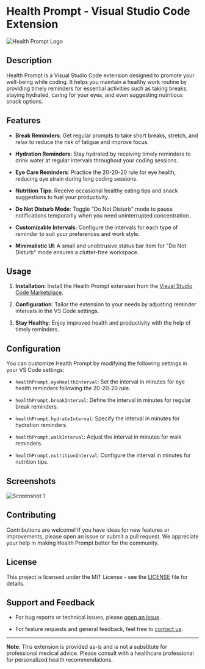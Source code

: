 # Health Prompt - Visual Studio Code Extension

![Health Prompt Logo](images/health-prompt-logo.png)

## Description

Health Prompt is a Visual Studio Code extension designed to promote your well-being while coding. It helps you maintain a healthy work routine by providing timely reminders for essential activities such as taking breaks, staying hydrated, caring for your eyes, and even suggesting nutritious snack options.

## Features

- **Break Reminders**: Get regular prompts to take short breaks, stretch, and relax to reduce the risk of fatigue and improve focus.

- **Hydration Reminders**: Stay hydrated by receiving timely reminders to drink water at regular intervals throughout your coding sessions.

- **Eye Care Reminders**: Practice the 20-20-20 rule for eye health, reducing eye strain during long coding sessions.

- **Nutrition Tips**: Receive occasional healthy eating tips and snack suggestions to fuel your productivity.

- **Do Not Disturb Mode**: Toggle "Do Not Disturb" mode to pause notifications temporarily when you need uninterrupted concentration.

- **Customizable Intervals**: Configure the intervals for each type of reminder to suit your preferences and work style.

- **Minimalistic UI**: A small and unobtrusive status bar item for "Do Not Disturb" mode ensures a clutter-free workspace.

## Usage

1. **Installation**: Install the Health Prompt extension from the [Visual Studio Code Marketplace](https://marketplace.visualstudio.com/).

2. **Configuration**: Tailor the extension to your needs by adjusting reminder intervals in the VS Code settings.

3. **Stay Healthy**: Enjoy improved health and productivity with the help of timely reminders.

## Configuration

You can customize Health Prompt by modifying the following settings in your VS Code settings:

- `healthPrompt.eyeHealthInterval`: Set the interval in minutes for eye health reminders following the 20-20-20 rule.

- `healthPrompt.breakInterval`: Define the interval in minutes for regular break reminders.

- `healthPrompt.hydrateInterval`: Specify the interval in minutes for hydration reminders.

- `healthPrompt.walkInterval`: Adjust the interval in minutes for walk reminders.

- `healthPrompt.nutritionInterval`: Configure the interval in minutes for nutrition tips.

## Screenshots

![Screenshot 1](images/screenshot1.png)

## Contributing

Contributions are welcome! If you have ideas for new features or improvements, please open an issue or submit a pull request. We appreciate your help in making Health Prompt better for the community.

## License

This project is licensed under the MIT License - see the [LICENSE](LICENSE) file for details.

## Support and Feedback

- For bug reports or technical issues, please [open an issue](https://github.com/yourrepository/issues).

- For feature requests and general feedback, feel free to [contact us](mailto:your.email@example.com).

---

**Note**: This extension is provided as-is and is not a substitute for professional medical advice. Please consult with a healthcare professional for personalized health recommendations.
